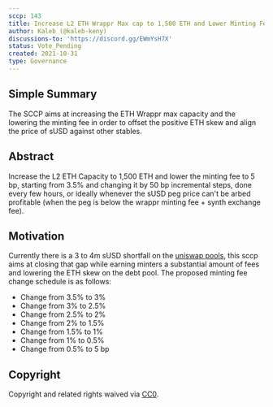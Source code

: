 ```yaml
---
sccp: 143
title: Increase L2 ETH Wrappr Max cap to 1,500 ETH and Lower Minting Fee to 5 bp
author: Kaleb (@kaleb-keny)
discussions-to: 'https://discord.gg/EWmYsH7X'
status: Vote_Pending
created: 2021-10-31
type: Governance
---
```


## Simple Summary
<!--"If you can't explain it simply, you don't understand it well enough." Provide a simplified and layman-accessible explanation of the SCCP.-->

The SCCP aims at increasing the ETH Wrappr max capacity and the lowering the minting fee in order to offset the positive ETH skew and align the price of sUSD against other stables.

## Abstract
<!--A short (~200 word) description of the variable change proposed.-->

Increase the L2 ETH Capacity to 1,500 ETH and lower the minting fee to 5 bp, starting from 3.5% and changing it by 50 bp incremental steps, done every few hours, or ideally whenever the sUSD peg price can't be arbed profitable (when the peg is below the wrappr minting fee + synth exchange fee).

## Motivation
<!--The motivation is critical for SCCPs that want to update variables within Synthetix. It should clearly explain why the existing variable is not incentive aligned. SCCP submissions without sufficient motivation may be rejected outright.-->

Currently there is a 3 to 4m sUSD shortfall on the [uniswap pools](https://info.uniswap.org/#/optimism/tokens/0x8c6f28f2f1a3c87f0f938b96d27520d9751ec8d9), this sccp aims at closing that gap while earning minters a substantial amount of fees and lowering the ETH skew on the debt pool.
The proposed minting fee change schedule is as follows:
- Change from 3.5% to 3%
- Change from 3% to 2.5%
- Change from 2.5% to 2%
- Change from 2% to 1.5%
- Change from 1.5% to 1%
- Change from 1% to 0.5%
- Change from 0.5% to 5 bp

## Copyright
Copyright and related rights waived via [CC0](https://creativecommons.org/publicdomain/zero/1.0/).
